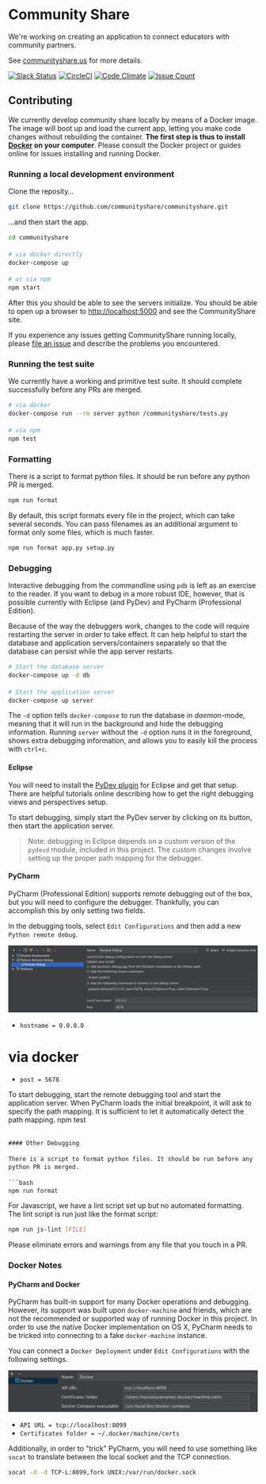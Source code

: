 # Community Share

We're working on creating an application to connect educators with community partners.

See [communityshare.us](http://www.communityshare.us) for more details.

[![Slack Status](https://codefortucson-slackin.herokuapp.com/badge.svg)](https://codefortucson.slack.com)
[![CircleCI](https://circleci.com/gh/communityshare/communityshare/tree/master.svg?style=svg)](https://circleci.com/gh/communityshare/communityshare/tree/master)
[![Code Climate](https://codeclimate.com/github/communityshare/communityshare/badges/gpa.svg)](https://codeclimate.com/github/communityshare/communityshare)
[![Issue Count](https://codeclimate.com/github/communityshare/communityshare/badges/issue_count.svg)](https://codeclimate.com/github/communityshare/communityshare)

## Contributing

We currently develop community share locally by means of a Docker image. The image will boot up and load the current app, letting you make code changes without rebuilding the container. **The first step is thus to install [Docker](https://www.docker.com) on your computer**. Please consult the Docker project or guides online for issues installing and running Docker.

### Running a local development environment

Clone the reposity…

```bash
git clone https://github.com/communityshare/communityshare.git
```

…and then start the app.

```bash
cd communityshare

# via docker directly
docker-compose up

# or via npm
npm start
```

After this you should be able to see the servers initialize. You should be able to open up a browser to [http://localhost:5000](http://localhost:5000) and see the CommunityShare site.

If you experience any issues getting CommunityShare running locally, please [file an issue](https://github.com/communityshare/communityshare/issues/new) and describe the problems you encountered.

### Running the test suite

We currently have a working and primitive test suite. It should complete successfully before any PRs are merged.

```bash
# via docker
docker-compose run --rm server python /communityshare/tests.py

# via npm
npm test
```

### Formatting

There is a script to format python files. It should be run before any python PR is merged.

```bash
npm run format
```

By default, this script formats every file in the project, which can take several seconds. You can pass filenames as an additional argument to format only some files, which is much faster.

```bash
npm run format app.py setup.py
```

### Debugging

Interactive debugging from the commandline using `pdb` is left as an exercise to the reader.
If you want to debug in a more robust IDE, however, that is possible currently with Eclipse (and PyDev) and PyCharm (Professional Edition).

Because of the way the debuggers work, changes to the code will require restarting the server in order to take effect. It can help helpful to start the database and application servers/containers separately so that the database can persist while the app server restarts.

```bash
# Start the database server
docker-compose up -d db

# Start the application server
docker-compose up server
```

The `-d` option tells `docker-compose` to run the database in _daemon_-mode, meaning that it will run in the background and hide the debugging information. Running `server` without the `-d` option runs it in the foreground, shows extra debugging information, and allows you to easily kill the process with `ctrl+c`.

#### Eclipse

You will need to install the [PyDev plugin](https://marketplace.eclipse.org/content/pydev-python-ide-eclipse) for Eclipse and get that setup.
There are helpful tutorials online describing how to get the right debugging views and perspectives setup.

To start debugging, simply start the PyDev server by clicking on its button, then start the application server.

> Note: debugging in Eclipse depends on a custom version of the `pydevd` module, included in this project. The custom changes involve setting up the proper path mapping for the debugger.

#### PyCharm

PyCharm (Professional Edition) supports remote debugging out of the box, but you will need to configure the debugger. Thankfully, you can accomplish this by only setting two fields.

In the debugging tools, select `Edit Configurations` and then add a new `Python remote debug`.

![Remote debugging settings](/docs/images/pycharm-remote-debug-settings.png)

 - `hostname = 0.0.0.0`
# via docker
 - `post = 5678`

To start debugging, start the remote debugging tool and start the application server. When PyCharm loads the initial breakpoint, it will ask to specify the path mapping. It is sufficient to let it automatically detect the path mapping.
npm test
```

#### Other Debugging

There is a script to format python files. It should be run before any python PR is merged.

```bash
npm run format
```

For Javascript, we have a lint script set up but no automated formatting. The lint script is run just like the format script:

```bash
npm run js-lint [FILE]
```

Please eliminate errors and warnings from any file that you touch in a PR.

### Docker Notes

#### PyCharm and Docker

PyCharm has built-in support for many Docker operations and debugging. However, its support was built upon `docker-machine` and friends, which are not the recommended or supported way of running Docker in this project. In order to use the native Docker implementation on OS X, PyCharm needs to be tricked into connecting to a fake `docker-machine` instance.

You can connect a `Docker Deployment` under `Edit Configurations` with the following settings.

![Docker Deployment Settings](/docs/images/pycharm-docker-deployment-settings.png)

 - `API URL = tcp://localhost:8099`
 - `Certificates folder = ~/.docker/machine/certs`

Additionally, in order to "trick" PyCharm, you will need to use something like `socat` to translate between the local socket and the TCP connection.

```bash
socat -d -d TCP-L:8099,fork UNIX:/var/run/docker.sock
```
